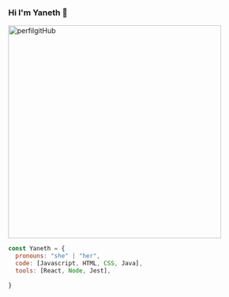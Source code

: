 ### Hi I'm Yaneth 👋


<img width="431" alt="perfilgitHub" src="https://user-images.githubusercontent.com/97114075/184872889-af673b6d-893b-49f9-bcb3-e86f2dabe431.png">

```javascript
const Yaneth = {
  pronouns: "she" | "her",
  code: [Javascript, HTML, CSS, Java],
  tools: [React, Node, Jest],
 
}



